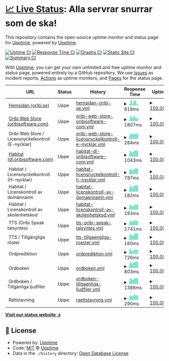 # [📈 Live Status](https://upptime.github.io/upptime): <!--live status--> **Alla servrar snurrar som de ska!**

This repository contains the open-source uptime monitor and status page for [Upptime](https://upptime.js.org), powered by [Upptime](https://github.com/upptime/upptime).

[![Uptime CI](https://github.com/oribisoftware/upptime/workflows/Uptime%20CI/badge.svg)](https://github.com/oribisoftware/upptime/actions?query=workflow%3A%22Uptime+CI%22)
[![Response Time CI](https://github.com/oribisoftware/upptime/workflows/Response%20Time%20CI/badge.svg)](https://github.com/oribisoftware/upptime/actions?query=workflow%3A%22Response+Time+CI%22)
[![Graphs CI](https://github.com/oribisoftware/upptime/workflows/Graphs%20CI/badge.svg)](https://github.com/oribisoftware/upptime/actions?query=workflow%3A%22Graphs+CI%22)
[![Static Site CI](https://github.com/oribisoftware/upptime/workflows/Static%20Site%20CI/badge.svg)](https://github.com/oribisoftware/upptime/actions?query=workflow%3A%22Static+Site+CI%22)
[![Summary CI](https://github.com/oribisoftware/upptime/workflows/Summary%20CI/badge.svg)](https://github.com/oribisoftware/upptime/actions?query=workflow%3A%22Summary+CI%22)

With [Upptime](https://upptime.js.org), you can get your own unlimited and free uptime monitor and status page, powered entirely by a GitHub repository. We use [Issues](https://github.com/upptime/upptime/issues) as incident reports, [Actions](https://github.com/oribisoftware/upptime/actions) as uptime monitors, and [Pages](https://upptime.github.io/upptime) for the status page.

<!--start: status pages-->
<!-- This summary is generated by Upptime (https://github.com/upptime/upptime) -->
<!-- Do not edit this manually, your changes will be overwritten -->
<!-- prettier-ignore -->
| URL | Status | History | Response Time | Uptime |
| --- | ------ | ------- | ------------- | ------ |
| <img alt="" src="https://oribi.se/wp-content/uploads/2020/01/oribi-favicon.png" height="13"> [Hemsidan (oribi.se)](https://oribi.se) | Uppe | [hemsidan-oribi-se.yml](https://github.com/oribisoftware/upptime/commits/HEAD/history/hemsidan-oribi-se.yml) | <details><summary><img alt="Response time graph" src="./graphs/hemsidan-oribi-se/response-time-week.png" height="20"> 818ms</summary><br><a href="https://status.oribi.se/history/hemsidan-oribi-se"><img alt="Response time 506" src="https://img.shields.io/endpoint?url=https%3A%2F%2Fraw.githubusercontent.com%2Foribisoftware%2Fupptime%2FHEAD%2Fapi%2Fhemsidan-oribi-se%2Fresponse-time.json"></a><br><a href="https://status.oribi.se/history/hemsidan-oribi-se"><img alt="24-hour response time 261" src="https://img.shields.io/endpoint?url=https%3A%2F%2Fraw.githubusercontent.com%2Foribisoftware%2Fupptime%2FHEAD%2Fapi%2Fhemsidan-oribi-se%2Fresponse-time-day.json"></a><br><a href="https://status.oribi.se/history/hemsidan-oribi-se"><img alt="7-day response time 818" src="https://img.shields.io/endpoint?url=https%3A%2F%2Fraw.githubusercontent.com%2Foribisoftware%2Fupptime%2FHEAD%2Fapi%2Fhemsidan-oribi-se%2Fresponse-time-week.json"></a><br><a href="https://status.oribi.se/history/hemsidan-oribi-se"><img alt="30-day response time 593" src="https://img.shields.io/endpoint?url=https%3A%2F%2Fraw.githubusercontent.com%2Foribisoftware%2Fupptime%2FHEAD%2Fapi%2Fhemsidan-oribi-se%2Fresponse-time-month.json"></a><br><a href="https://status.oribi.se/history/hemsidan-oribi-se"><img alt="1-year response time 506" src="https://img.shields.io/endpoint?url=https%3A%2F%2Fraw.githubusercontent.com%2Foribisoftware%2Fupptime%2FHEAD%2Fapi%2Fhemsidan-oribi-se%2Fresponse-time-year.json"></a></details> | <details><summary><a href="https://status.oribi.se/history/hemsidan-oribi-se">100.00%</a></summary><a href="https://status.oribi.se/history/hemsidan-oribi-se"><img alt="All-time uptime 100.00%" src="https://img.shields.io/endpoint?url=https%3A%2F%2Fraw.githubusercontent.com%2Foribisoftware%2Fupptime%2FHEAD%2Fapi%2Fhemsidan-oribi-se%2Fuptime.json"></a><br><a href="https://status.oribi.se/history/hemsidan-oribi-se"><img alt="24-hour uptime 100.00%" src="https://img.shields.io/endpoint?url=https%3A%2F%2Fraw.githubusercontent.com%2Foribisoftware%2Fupptime%2FHEAD%2Fapi%2Fhemsidan-oribi-se%2Fuptime-day.json"></a><br><a href="https://status.oribi.se/history/hemsidan-oribi-se"><img alt="7-day uptime 100.00%" src="https://img.shields.io/endpoint?url=https%3A%2F%2Fraw.githubusercontent.com%2Foribisoftware%2Fupptime%2FHEAD%2Fapi%2Fhemsidan-oribi-se%2Fuptime-week.json"></a><br><a href="https://status.oribi.se/history/hemsidan-oribi-se"><img alt="30-day uptime 100.00%" src="https://img.shields.io/endpoint?url=https%3A%2F%2Fraw.githubusercontent.com%2Foribisoftware%2Fupptime%2FHEAD%2Fapi%2Fhemsidan-oribi-se%2Fuptime-month.json"></a><br><a href="https://status.oribi.se/history/hemsidan-oribi-se"><img alt="1-year uptime 100.00%" src="https://img.shields.io/endpoint?url=https%3A%2F%2Fraw.githubusercontent.com%2Foribisoftware%2Fupptime%2FHEAD%2Fapi%2Fhemsidan-oribi-se%2Fuptime-year.json"></a></details>
| <img alt="" src="https://easydigitaldownloads.com/wp-content/uploads/2018/12/favicon-128x128.png" height="13"> [Oribi Web Store (oribisoftware.com)](https://oribisoftware.com/en) | Uppe | [oribi-web-store-oribisoftware-com.yml](https://github.com/oribisoftware/upptime/commits/HEAD/history/oribi-web-store-oribisoftware-com.yml) | <details><summary><img alt="Response time graph" src="./graphs/oribi-web-store-oribisoftware-com/response-time-week.png" height="20"> 1807ms</summary><br><a href="https://status.oribi.se/history/oribi-web-store-oribisoftware-com"><img alt="Response time 1638" src="https://img.shields.io/endpoint?url=https%3A%2F%2Fraw.githubusercontent.com%2Foribisoftware%2Fupptime%2FHEAD%2Fapi%2Foribi-web-store-oribisoftware-com%2Fresponse-time.json"></a><br><a href="https://status.oribi.se/history/oribi-web-store-oribisoftware-com"><img alt="24-hour response time 1507" src="https://img.shields.io/endpoint?url=https%3A%2F%2Fraw.githubusercontent.com%2Foribisoftware%2Fupptime%2FHEAD%2Fapi%2Foribi-web-store-oribisoftware-com%2Fresponse-time-day.json"></a><br><a href="https://status.oribi.se/history/oribi-web-store-oribisoftware-com"><img alt="7-day response time 1807" src="https://img.shields.io/endpoint?url=https%3A%2F%2Fraw.githubusercontent.com%2Foribisoftware%2Fupptime%2FHEAD%2Fapi%2Foribi-web-store-oribisoftware-com%2Fresponse-time-week.json"></a><br><a href="https://status.oribi.se/history/oribi-web-store-oribisoftware-com"><img alt="30-day response time 1707" src="https://img.shields.io/endpoint?url=https%3A%2F%2Fraw.githubusercontent.com%2Foribisoftware%2Fupptime%2FHEAD%2Fapi%2Foribi-web-store-oribisoftware-com%2Fresponse-time-month.json"></a><br><a href="https://status.oribi.se/history/oribi-web-store-oribisoftware-com"><img alt="1-year response time 1638" src="https://img.shields.io/endpoint?url=https%3A%2F%2Fraw.githubusercontent.com%2Foribisoftware%2Fupptime%2FHEAD%2Fapi%2Foribi-web-store-oribisoftware-com%2Fresponse-time-year.json"></a></details> | <details><summary><a href="https://status.oribi.se/history/oribi-web-store-oribisoftware-com">100.00%</a></summary><a href="https://status.oribi.se/history/oribi-web-store-oribisoftware-com"><img alt="All-time uptime 100.00%" src="https://img.shields.io/endpoint?url=https%3A%2F%2Fraw.githubusercontent.com%2Foribisoftware%2Fupptime%2FHEAD%2Fapi%2Foribi-web-store-oribisoftware-com%2Fuptime.json"></a><br><a href="https://status.oribi.se/history/oribi-web-store-oribisoftware-com"><img alt="24-hour uptime 100.00%" src="https://img.shields.io/endpoint?url=https%3A%2F%2Fraw.githubusercontent.com%2Foribisoftware%2Fupptime%2FHEAD%2Fapi%2Foribi-web-store-oribisoftware-com%2Fuptime-day.json"></a><br><a href="https://status.oribi.se/history/oribi-web-store-oribisoftware-com"><img alt="7-day uptime 100.00%" src="https://img.shields.io/endpoint?url=https%3A%2F%2Fraw.githubusercontent.com%2Foribisoftware%2Fupptime%2FHEAD%2Fapi%2Foribi-web-store-oribisoftware-com%2Fuptime-week.json"></a><br><a href="https://status.oribi.se/history/oribi-web-store-oribisoftware-com"><img alt="30-day uptime 100.00%" src="https://img.shields.io/endpoint?url=https%3A%2F%2Fraw.githubusercontent.com%2Foribisoftware%2Fupptime%2FHEAD%2Fapi%2Foribi-web-store-oribisoftware-com%2Fuptime-month.json"></a><br><a href="https://status.oribi.se/history/oribi-web-store-oribisoftware-com"><img alt="1-year uptime 100.00%" src="https://img.shields.io/endpoint?url=https%3A%2F%2Fraw.githubusercontent.com%2Foribisoftware%2Fupptime%2FHEAD%2Fapi%2Foribi-web-store-oribisoftware-com%2Fuptime-year.json"></a></details>
| <img alt="" src="https://easydigitaldownloads.com/wp-content/uploads/2018/12/favicon-128x128.png" height="13"> Oribi Web Store / Licensnyckelkontroll (E-nycklar) | Uppe | [oribi-web-store-licensnyckelkontroll-e-nycklar.yml](https://github.com/oribisoftware/upptime/commits/HEAD/history/oribi-web-store-licensnyckelkontroll-e-nycklar.yml) | <details><summary><img alt="Response time graph" src="./graphs/oribi-web-store-licensnyckelkontroll-e-nycklar/response-time-week.png" height="20"> 284ms</summary><br><a href="https://status.oribi.se/history/oribi-web-store-licensnyckelkontroll-e-nycklar"><img alt="Response time 283" src="https://img.shields.io/endpoint?url=https%3A%2F%2Fraw.githubusercontent.com%2Foribisoftware%2Fupptime%2FHEAD%2Fapi%2Foribi-web-store-licensnyckelkontroll-e-nycklar%2Fresponse-time.json"></a><br><a href="https://status.oribi.se/history/oribi-web-store-licensnyckelkontroll-e-nycklar"><img alt="24-hour response time 279" src="https://img.shields.io/endpoint?url=https%3A%2F%2Fraw.githubusercontent.com%2Foribisoftware%2Fupptime%2FHEAD%2Fapi%2Foribi-web-store-licensnyckelkontroll-e-nycklar%2Fresponse-time-day.json"></a><br><a href="https://status.oribi.se/history/oribi-web-store-licensnyckelkontroll-e-nycklar"><img alt="7-day response time 284" src="https://img.shields.io/endpoint?url=https%3A%2F%2Fraw.githubusercontent.com%2Foribisoftware%2Fupptime%2FHEAD%2Fapi%2Foribi-web-store-licensnyckelkontroll-e-nycklar%2Fresponse-time-week.json"></a><br><a href="https://status.oribi.se/history/oribi-web-store-licensnyckelkontroll-e-nycklar"><img alt="30-day response time 277" src="https://img.shields.io/endpoint?url=https%3A%2F%2Fraw.githubusercontent.com%2Foribisoftware%2Fupptime%2FHEAD%2Fapi%2Foribi-web-store-licensnyckelkontroll-e-nycklar%2Fresponse-time-month.json"></a><br><a href="https://status.oribi.se/history/oribi-web-store-licensnyckelkontroll-e-nycklar"><img alt="1-year response time 283" src="https://img.shields.io/endpoint?url=https%3A%2F%2Fraw.githubusercontent.com%2Foribisoftware%2Fupptime%2FHEAD%2Fapi%2Foribi-web-store-licensnyckelkontroll-e-nycklar%2Fresponse-time-year.json"></a></details> | <details><summary><a href="https://status.oribi.se/history/oribi-web-store-licensnyckelkontroll-e-nycklar">100.00%</a></summary><a href="https://status.oribi.se/history/oribi-web-store-licensnyckelkontroll-e-nycklar"><img alt="All-time uptime 100.00%" src="https://img.shields.io/endpoint?url=https%3A%2F%2Fraw.githubusercontent.com%2Foribisoftware%2Fupptime%2FHEAD%2Fapi%2Foribi-web-store-licensnyckelkontroll-e-nycklar%2Fuptime.json"></a><br><a href="https://status.oribi.se/history/oribi-web-store-licensnyckelkontroll-e-nycklar"><img alt="24-hour uptime 100.00%" src="https://img.shields.io/endpoint?url=https%3A%2F%2Fraw.githubusercontent.com%2Foribisoftware%2Fupptime%2FHEAD%2Fapi%2Foribi-web-store-licensnyckelkontroll-e-nycklar%2Fuptime-day.json"></a><br><a href="https://status.oribi.se/history/oribi-web-store-licensnyckelkontroll-e-nycklar"><img alt="7-day uptime 100.00%" src="https://img.shields.io/endpoint?url=https%3A%2F%2Fraw.githubusercontent.com%2Foribisoftware%2Fupptime%2FHEAD%2Fapi%2Foribi-web-store-licensnyckelkontroll-e-nycklar%2Fuptime-week.json"></a><br><a href="https://status.oribi.se/history/oribi-web-store-licensnyckelkontroll-e-nycklar"><img alt="30-day uptime 100.00%" src="https://img.shields.io/endpoint?url=https%3A%2F%2Fraw.githubusercontent.com%2Foribisoftware%2Fupptime%2FHEAD%2Fapi%2Foribi-web-store-licensnyckelkontroll-e-nycklar%2Fuptime-month.json"></a><br><a href="https://status.oribi.se/history/oribi-web-store-licensnyckelkontroll-e-nycklar"><img alt="1-year uptime 100.00%" src="https://img.shields.io/endpoint?url=https%3A%2F%2Fraw.githubusercontent.com%2Foribisoftware%2Fupptime%2FHEAD%2Fapi%2Foribi-web-store-licensnyckelkontroll-e-nycklar%2Fuptime-year.json"></a></details>
| <img alt="" src="https://oribi.se/wp-content/uploads/2020/01/oribi-favicon.png" height="13"> [Habitat (dl.oribisoftware.com)](https://dl.oribisoftware.com) | Uppe | [habitat-dl-oribisoftware-com.yml](https://github.com/oribisoftware/upptime/commits/HEAD/history/habitat-dl-oribisoftware-com.yml) | <details><summary><img alt="Response time graph" src="./graphs/habitat-dl-oribisoftware-com/response-time-week.png" height="20"> 1043ms</summary><br><a href="https://status.oribi.se/history/habitat-dl-oribisoftware-com"><img alt="Response time 977" src="https://img.shields.io/endpoint?url=https%3A%2F%2Fraw.githubusercontent.com%2Foribisoftware%2Fupptime%2FHEAD%2Fapi%2Fhabitat-dl-oribisoftware-com%2Fresponse-time.json"></a><br><a href="https://status.oribi.se/history/habitat-dl-oribisoftware-com"><img alt="24-hour response time 1139" src="https://img.shields.io/endpoint?url=https%3A%2F%2Fraw.githubusercontent.com%2Foribisoftware%2Fupptime%2FHEAD%2Fapi%2Fhabitat-dl-oribisoftware-com%2Fresponse-time-day.json"></a><br><a href="https://status.oribi.se/history/habitat-dl-oribisoftware-com"><img alt="7-day response time 1043" src="https://img.shields.io/endpoint?url=https%3A%2F%2Fraw.githubusercontent.com%2Foribisoftware%2Fupptime%2FHEAD%2Fapi%2Fhabitat-dl-oribisoftware-com%2Fresponse-time-week.json"></a><br><a href="https://status.oribi.se/history/habitat-dl-oribisoftware-com"><img alt="30-day response time 996" src="https://img.shields.io/endpoint?url=https%3A%2F%2Fraw.githubusercontent.com%2Foribisoftware%2Fupptime%2FHEAD%2Fapi%2Fhabitat-dl-oribisoftware-com%2Fresponse-time-month.json"></a><br><a href="https://status.oribi.se/history/habitat-dl-oribisoftware-com"><img alt="1-year response time 977" src="https://img.shields.io/endpoint?url=https%3A%2F%2Fraw.githubusercontent.com%2Foribisoftware%2Fupptime%2FHEAD%2Fapi%2Fhabitat-dl-oribisoftware-com%2Fresponse-time-year.json"></a></details> | <details><summary><a href="https://status.oribi.se/history/habitat-dl-oribisoftware-com">100.00%</a></summary><a href="https://status.oribi.se/history/habitat-dl-oribisoftware-com"><img alt="All-time uptime 100.00%" src="https://img.shields.io/endpoint?url=https%3A%2F%2Fraw.githubusercontent.com%2Foribisoftware%2Fupptime%2FHEAD%2Fapi%2Fhabitat-dl-oribisoftware-com%2Fuptime.json"></a><br><a href="https://status.oribi.se/history/habitat-dl-oribisoftware-com"><img alt="24-hour uptime 100.00%" src="https://img.shields.io/endpoint?url=https%3A%2F%2Fraw.githubusercontent.com%2Foribisoftware%2Fupptime%2FHEAD%2Fapi%2Fhabitat-dl-oribisoftware-com%2Fuptime-day.json"></a><br><a href="https://status.oribi.se/history/habitat-dl-oribisoftware-com"><img alt="7-day uptime 100.00%" src="https://img.shields.io/endpoint?url=https%3A%2F%2Fraw.githubusercontent.com%2Foribisoftware%2Fupptime%2FHEAD%2Fapi%2Fhabitat-dl-oribisoftware-com%2Fuptime-week.json"></a><br><a href="https://status.oribi.se/history/habitat-dl-oribisoftware-com"><img alt="30-day uptime 100.00%" src="https://img.shields.io/endpoint?url=https%3A%2F%2Fraw.githubusercontent.com%2Foribisoftware%2Fupptime%2FHEAD%2Fapi%2Fhabitat-dl-oribisoftware-com%2Fuptime-month.json"></a><br><a href="https://status.oribi.se/history/habitat-dl-oribisoftware-com"><img alt="1-year uptime 100.00%" src="https://img.shields.io/endpoint?url=https%3A%2F%2Fraw.githubusercontent.com%2Foribisoftware%2Fupptime%2FHEAD%2Fapi%2Fhabitat-dl-oribisoftware-com%2Fuptime-year.json"></a></details>
| <img alt="" src="https://oribi.se/wp-content/uploads/2020/01/oribi-favicon.png" height="13"> Habitat / Licensnyckelkontroll (H-nycklar) | Uppe | [habitat-licensnyckelkontroll-h-nycklar.yml](https://github.com/oribisoftware/upptime/commits/HEAD/history/habitat-licensnyckelkontroll-h-nycklar.yml) | <details><summary><img alt="Response time graph" src="./graphs/habitat-licensnyckelkontroll-h-nycklar/response-time-week.png" height="20"> 787ms</summary><br><a href="https://status.oribi.se/history/habitat-licensnyckelkontroll-h-nycklar"><img alt="Response time 685" src="https://img.shields.io/endpoint?url=https%3A%2F%2Fraw.githubusercontent.com%2Foribisoftware%2Fupptime%2FHEAD%2Fapi%2Fhabitat-licensnyckelkontroll-h-nycklar%2Fresponse-time.json"></a><br><a href="https://status.oribi.se/history/habitat-licensnyckelkontroll-h-nycklar"><img alt="24-hour response time 1113" src="https://img.shields.io/endpoint?url=https%3A%2F%2Fraw.githubusercontent.com%2Foribisoftware%2Fupptime%2FHEAD%2Fapi%2Fhabitat-licensnyckelkontroll-h-nycklar%2Fresponse-time-day.json"></a><br><a href="https://status.oribi.se/history/habitat-licensnyckelkontroll-h-nycklar"><img alt="7-day response time 787" src="https://img.shields.io/endpoint?url=https%3A%2F%2Fraw.githubusercontent.com%2Foribisoftware%2Fupptime%2FHEAD%2Fapi%2Fhabitat-licensnyckelkontroll-h-nycklar%2Fresponse-time-week.json"></a><br><a href="https://status.oribi.se/history/habitat-licensnyckelkontroll-h-nycklar"><img alt="30-day response time 712" src="https://img.shields.io/endpoint?url=https%3A%2F%2Fraw.githubusercontent.com%2Foribisoftware%2Fupptime%2FHEAD%2Fapi%2Fhabitat-licensnyckelkontroll-h-nycklar%2Fresponse-time-month.json"></a><br><a href="https://status.oribi.se/history/habitat-licensnyckelkontroll-h-nycklar"><img alt="1-year response time 685" src="https://img.shields.io/endpoint?url=https%3A%2F%2Fraw.githubusercontent.com%2Foribisoftware%2Fupptime%2FHEAD%2Fapi%2Fhabitat-licensnyckelkontroll-h-nycklar%2Fresponse-time-year.json"></a></details> | <details><summary><a href="https://status.oribi.se/history/habitat-licensnyckelkontroll-h-nycklar">100.00%</a></summary><a href="https://status.oribi.se/history/habitat-licensnyckelkontroll-h-nycklar"><img alt="All-time uptime 100.00%" src="https://img.shields.io/endpoint?url=https%3A%2F%2Fraw.githubusercontent.com%2Foribisoftware%2Fupptime%2FHEAD%2Fapi%2Fhabitat-licensnyckelkontroll-h-nycklar%2Fuptime.json"></a><br><a href="https://status.oribi.se/history/habitat-licensnyckelkontroll-h-nycklar"><img alt="24-hour uptime 100.00%" src="https://img.shields.io/endpoint?url=https%3A%2F%2Fraw.githubusercontent.com%2Foribisoftware%2Fupptime%2FHEAD%2Fapi%2Fhabitat-licensnyckelkontroll-h-nycklar%2Fuptime-day.json"></a><br><a href="https://status.oribi.se/history/habitat-licensnyckelkontroll-h-nycklar"><img alt="7-day uptime 100.00%" src="https://img.shields.io/endpoint?url=https%3A%2F%2Fraw.githubusercontent.com%2Foribisoftware%2Fupptime%2FHEAD%2Fapi%2Fhabitat-licensnyckelkontroll-h-nycklar%2Fuptime-week.json"></a><br><a href="https://status.oribi.se/history/habitat-licensnyckelkontroll-h-nycklar"><img alt="30-day uptime 100.00%" src="https://img.shields.io/endpoint?url=https%3A%2F%2Fraw.githubusercontent.com%2Foribisoftware%2Fupptime%2FHEAD%2Fapi%2Fhabitat-licensnyckelkontroll-h-nycklar%2Fuptime-month.json"></a><br><a href="https://status.oribi.se/history/habitat-licensnyckelkontroll-h-nycklar"><img alt="1-year uptime 100.00%" src="https://img.shields.io/endpoint?url=https%3A%2F%2Fraw.githubusercontent.com%2Foribisoftware%2Fupptime%2FHEAD%2Fapi%2Fhabitat-licensnyckelkontroll-h-nycklar%2Fuptime-year.json"></a></details>
| <img alt="" src="https://oribi.se/wp-content/uploads/2020/01/oribi-favicon.png" height="13"> Habitat / Licenskontroll av domännamn | Uppe | [habitat-licenskontroll-av-domaennamn.yml](https://github.com/oribisoftware/upptime/commits/HEAD/history/habitat-licenskontroll-av-domaennamn.yml) | <details><summary><img alt="Response time graph" src="./graphs/habitat-licenskontroll-av-domaennamn/response-time-week.png" height="20"> 182ms</summary><br><a href="https://status.oribi.se/history/habitat-licenskontroll-av-domaennamn"><img alt="Response time 172" src="https://img.shields.io/endpoint?url=https%3A%2F%2Fraw.githubusercontent.com%2Foribisoftware%2Fupptime%2FHEAD%2Fapi%2Fhabitat-licenskontroll-av-domaennamn%2Fresponse-time.json"></a><br><a href="https://status.oribi.se/history/habitat-licenskontroll-av-domaennamn"><img alt="24-hour response time 197" src="https://img.shields.io/endpoint?url=https%3A%2F%2Fraw.githubusercontent.com%2Foribisoftware%2Fupptime%2FHEAD%2Fapi%2Fhabitat-licenskontroll-av-domaennamn%2Fresponse-time-day.json"></a><br><a href="https://status.oribi.se/history/habitat-licenskontroll-av-domaennamn"><img alt="7-day response time 182" src="https://img.shields.io/endpoint?url=https%3A%2F%2Fraw.githubusercontent.com%2Foribisoftware%2Fupptime%2FHEAD%2Fapi%2Fhabitat-licenskontroll-av-domaennamn%2Fresponse-time-week.json"></a><br><a href="https://status.oribi.se/history/habitat-licenskontroll-av-domaennamn"><img alt="30-day response time 176" src="https://img.shields.io/endpoint?url=https%3A%2F%2Fraw.githubusercontent.com%2Foribisoftware%2Fupptime%2FHEAD%2Fapi%2Fhabitat-licenskontroll-av-domaennamn%2Fresponse-time-month.json"></a><br><a href="https://status.oribi.se/history/habitat-licenskontroll-av-domaennamn"><img alt="1-year response time 172" src="https://img.shields.io/endpoint?url=https%3A%2F%2Fraw.githubusercontent.com%2Foribisoftware%2Fupptime%2FHEAD%2Fapi%2Fhabitat-licenskontroll-av-domaennamn%2Fresponse-time-year.json"></a></details> | <details><summary><a href="https://status.oribi.se/history/habitat-licenskontroll-av-domaennamn">100.00%</a></summary><a href="https://status.oribi.se/history/habitat-licenskontroll-av-domaennamn"><img alt="All-time uptime 100.00%" src="https://img.shields.io/endpoint?url=https%3A%2F%2Fraw.githubusercontent.com%2Foribisoftware%2Fupptime%2FHEAD%2Fapi%2Fhabitat-licenskontroll-av-domaennamn%2Fuptime.json"></a><br><a href="https://status.oribi.se/history/habitat-licenskontroll-av-domaennamn"><img alt="24-hour uptime 100.00%" src="https://img.shields.io/endpoint?url=https%3A%2F%2Fraw.githubusercontent.com%2Foribisoftware%2Fupptime%2FHEAD%2Fapi%2Fhabitat-licenskontroll-av-domaennamn%2Fuptime-day.json"></a><br><a href="https://status.oribi.se/history/habitat-licenskontroll-av-domaennamn"><img alt="7-day uptime 100.00%" src="https://img.shields.io/endpoint?url=https%3A%2F%2Fraw.githubusercontent.com%2Foribisoftware%2Fupptime%2FHEAD%2Fapi%2Fhabitat-licenskontroll-av-domaennamn%2Fuptime-week.json"></a><br><a href="https://status.oribi.se/history/habitat-licenskontroll-av-domaennamn"><img alt="30-day uptime 100.00%" src="https://img.shields.io/endpoint?url=https%3A%2F%2Fraw.githubusercontent.com%2Foribisoftware%2Fupptime%2FHEAD%2Fapi%2Fhabitat-licenskontroll-av-domaennamn%2Fuptime-month.json"></a><br><a href="https://status.oribi.se/history/habitat-licenskontroll-av-domaennamn"><img alt="1-year uptime 100.00%" src="https://img.shields.io/endpoint?url=https%3A%2F%2Fraw.githubusercontent.com%2Foribisoftware%2Fupptime%2FHEAD%2Fapi%2Fhabitat-licenskontroll-av-domaennamn%2Fuptime-year.json"></a></details>
| <img alt="" src="https://oribi.se/wp-content/uploads/2020/01/oribi-favicon.png" height="13"> Habitat / Licenskontroll av skolenhetskod | Uppe | [habitat-licenskontroll-av-skolenhetskod.yml](https://github.com/oribisoftware/upptime/commits/HEAD/history/habitat-licenskontroll-av-skolenhetskod.yml) | <details><summary><img alt="Response time graph" src="./graphs/habitat-licenskontroll-av-skolenhetskod/response-time-week.png" height="20"> 183ms</summary><br><a href="https://status.oribi.se/history/habitat-licenskontroll-av-skolenhetskod"><img alt="Response time 175" src="https://img.shields.io/endpoint?url=https%3A%2F%2Fraw.githubusercontent.com%2Foribisoftware%2Fupptime%2FHEAD%2Fapi%2Fhabitat-licenskontroll-av-skolenhetskod%2Fresponse-time.json"></a><br><a href="https://status.oribi.se/history/habitat-licenskontroll-av-skolenhetskod"><img alt="24-hour response time 201" src="https://img.shields.io/endpoint?url=https%3A%2F%2Fraw.githubusercontent.com%2Foribisoftware%2Fupptime%2FHEAD%2Fapi%2Fhabitat-licenskontroll-av-skolenhetskod%2Fresponse-time-day.json"></a><br><a href="https://status.oribi.se/history/habitat-licenskontroll-av-skolenhetskod"><img alt="7-day response time 183" src="https://img.shields.io/endpoint?url=https%3A%2F%2Fraw.githubusercontent.com%2Foribisoftware%2Fupptime%2FHEAD%2Fapi%2Fhabitat-licenskontroll-av-skolenhetskod%2Fresponse-time-week.json"></a><br><a href="https://status.oribi.se/history/habitat-licenskontroll-av-skolenhetskod"><img alt="30-day response time 176" src="https://img.shields.io/endpoint?url=https%3A%2F%2Fraw.githubusercontent.com%2Foribisoftware%2Fupptime%2FHEAD%2Fapi%2Fhabitat-licenskontroll-av-skolenhetskod%2Fresponse-time-month.json"></a><br><a href="https://status.oribi.se/history/habitat-licenskontroll-av-skolenhetskod"><img alt="1-year response time 175" src="https://img.shields.io/endpoint?url=https%3A%2F%2Fraw.githubusercontent.com%2Foribisoftware%2Fupptime%2FHEAD%2Fapi%2Fhabitat-licenskontroll-av-skolenhetskod%2Fresponse-time-year.json"></a></details> | <details><summary><a href="https://status.oribi.se/history/habitat-licenskontroll-av-skolenhetskod">100.00%</a></summary><a href="https://status.oribi.se/history/habitat-licenskontroll-av-skolenhetskod"><img alt="All-time uptime 100.00%" src="https://img.shields.io/endpoint?url=https%3A%2F%2Fraw.githubusercontent.com%2Foribisoftware%2Fupptime%2FHEAD%2Fapi%2Fhabitat-licenskontroll-av-skolenhetskod%2Fuptime.json"></a><br><a href="https://status.oribi.se/history/habitat-licenskontroll-av-skolenhetskod"><img alt="24-hour uptime 100.00%" src="https://img.shields.io/endpoint?url=https%3A%2F%2Fraw.githubusercontent.com%2Foribisoftware%2Fupptime%2FHEAD%2Fapi%2Fhabitat-licenskontroll-av-skolenhetskod%2Fuptime-day.json"></a><br><a href="https://status.oribi.se/history/habitat-licenskontroll-av-skolenhetskod"><img alt="7-day uptime 100.00%" src="https://img.shields.io/endpoint?url=https%3A%2F%2Fraw.githubusercontent.com%2Foribisoftware%2Fupptime%2FHEAD%2Fapi%2Fhabitat-licenskontroll-av-skolenhetskod%2Fuptime-week.json"></a><br><a href="https://status.oribi.se/history/habitat-licenskontroll-av-skolenhetskod"><img alt="30-day uptime 100.00%" src="https://img.shields.io/endpoint?url=https%3A%2F%2Fraw.githubusercontent.com%2Foribisoftware%2Fupptime%2FHEAD%2Fapi%2Fhabitat-licenskontroll-av-skolenhetskod%2Fuptime-month.json"></a><br><a href="https://status.oribi.se/history/habitat-licenskontroll-av-skolenhetskod"><img alt="1-year uptime 100.00%" src="https://img.shields.io/endpoint?url=https%3A%2F%2Fraw.githubusercontent.com%2Foribisoftware%2Fupptime%2FHEAD%2Fapi%2Fhabitat-licenskontroll-av-skolenhetskod%2Fuptime-year.json"></a></details>
| <img alt="" src="https://dev--oribi-speak-light.netlify.app/favicon.ico" height="13"> TTS (Oribi Speak talsyntes) | Uppe | [tts-oribi-speak-talsyntes.yml](https://github.com/oribisoftware/upptime/commits/HEAD/history/tts-oribi-speak-talsyntes.yml) | <details><summary><img alt="Response time graph" src="./graphs/tts-oribi-speak-talsyntes/response-time-week.png" height="20"> 1741ms</summary><br><a href="https://status.oribi.se/history/tts-oribi-speak-talsyntes"><img alt="Response time 1751" src="https://img.shields.io/endpoint?url=https%3A%2F%2Fraw.githubusercontent.com%2Foribisoftware%2Fupptime%2FHEAD%2Fapi%2Ftts-oribi-speak-talsyntes%2Fresponse-time.json"></a><br><a href="https://status.oribi.se/history/tts-oribi-speak-talsyntes"><img alt="24-hour response time 1766" src="https://img.shields.io/endpoint?url=https%3A%2F%2Fraw.githubusercontent.com%2Foribisoftware%2Fupptime%2FHEAD%2Fapi%2Ftts-oribi-speak-talsyntes%2Fresponse-time-day.json"></a><br><a href="https://status.oribi.se/history/tts-oribi-speak-talsyntes"><img alt="7-day response time 1741" src="https://img.shields.io/endpoint?url=https%3A%2F%2Fraw.githubusercontent.com%2Foribisoftware%2Fupptime%2FHEAD%2Fapi%2Ftts-oribi-speak-talsyntes%2Fresponse-time-week.json"></a><br><a href="https://status.oribi.se/history/tts-oribi-speak-talsyntes"><img alt="30-day response time 1790" src="https://img.shields.io/endpoint?url=https%3A%2F%2Fraw.githubusercontent.com%2Foribisoftware%2Fupptime%2FHEAD%2Fapi%2Ftts-oribi-speak-talsyntes%2Fresponse-time-month.json"></a><br><a href="https://status.oribi.se/history/tts-oribi-speak-talsyntes"><img alt="1-year response time 1751" src="https://img.shields.io/endpoint?url=https%3A%2F%2Fraw.githubusercontent.com%2Foribisoftware%2Fupptime%2FHEAD%2Fapi%2Ftts-oribi-speak-talsyntes%2Fresponse-time-year.json"></a></details> | <details><summary><a href="https://status.oribi.se/history/tts-oribi-speak-talsyntes">100.00%</a></summary><a href="https://status.oribi.se/history/tts-oribi-speak-talsyntes"><img alt="All-time uptime 100.00%" src="https://img.shields.io/endpoint?url=https%3A%2F%2Fraw.githubusercontent.com%2Foribisoftware%2Fupptime%2FHEAD%2Fapi%2Ftts-oribi-speak-talsyntes%2Fuptime.json"></a><br><a href="https://status.oribi.se/history/tts-oribi-speak-talsyntes"><img alt="24-hour uptime 100.00%" src="https://img.shields.io/endpoint?url=https%3A%2F%2Fraw.githubusercontent.com%2Foribisoftware%2Fupptime%2FHEAD%2Fapi%2Ftts-oribi-speak-talsyntes%2Fuptime-day.json"></a><br><a href="https://status.oribi.se/history/tts-oribi-speak-talsyntes"><img alt="7-day uptime 100.00%" src="https://img.shields.io/endpoint?url=https%3A%2F%2Fraw.githubusercontent.com%2Foribisoftware%2Fupptime%2FHEAD%2Fapi%2Ftts-oribi-speak-talsyntes%2Fuptime-week.json"></a><br><a href="https://status.oribi.se/history/tts-oribi-speak-talsyntes"><img alt="30-day uptime 100.00%" src="https://img.shields.io/endpoint?url=https%3A%2F%2Fraw.githubusercontent.com%2Foribisoftware%2Fupptime%2FHEAD%2Fapi%2Ftts-oribi-speak-talsyntes%2Fuptime-month.json"></a><br><a href="https://status.oribi.se/history/tts-oribi-speak-talsyntes"><img alt="1-year uptime 100.00%" src="https://img.shields.io/endpoint?url=https%3A%2F%2Fraw.githubusercontent.com%2Foribisoftware%2Fupptime%2FHEAD%2Fapi%2Ftts-oribi-speak-talsyntes%2Fuptime-year.json"></a></details>
| <img alt="" src="https://oribi-speak-light.netlify.app/favicon.ico" height="13"> TTS / Tillgängliga röster | Uppe | [tts-tillgaengliga-roester.yml](https://github.com/oribisoftware/upptime/commits/HEAD/history/tts-tillgaengliga-roester.yml) | <details><summary><img alt="Response time graph" src="./graphs/tts-tillgaengliga-roester/response-time-week.png" height="20"> 160ms</summary><br><a href="https://status.oribi.se/history/tts-tillgaengliga-roester"><img alt="Response time 147" src="https://img.shields.io/endpoint?url=https%3A%2F%2Fraw.githubusercontent.com%2Foribisoftware%2Fupptime%2FHEAD%2Fapi%2Ftts-tillgaengliga-roester%2Fresponse-time.json"></a><br><a href="https://status.oribi.se/history/tts-tillgaengliga-roester"><img alt="24-hour response time 174" src="https://img.shields.io/endpoint?url=https%3A%2F%2Fraw.githubusercontent.com%2Foribisoftware%2Fupptime%2FHEAD%2Fapi%2Ftts-tillgaengliga-roester%2Fresponse-time-day.json"></a><br><a href="https://status.oribi.se/history/tts-tillgaengliga-roester"><img alt="7-day response time 160" src="https://img.shields.io/endpoint?url=https%3A%2F%2Fraw.githubusercontent.com%2Foribisoftware%2Fupptime%2FHEAD%2Fapi%2Ftts-tillgaengliga-roester%2Fresponse-time-week.json"></a><br><a href="https://status.oribi.se/history/tts-tillgaengliga-roester"><img alt="30-day response time 151" src="https://img.shields.io/endpoint?url=https%3A%2F%2Fraw.githubusercontent.com%2Foribisoftware%2Fupptime%2FHEAD%2Fapi%2Ftts-tillgaengliga-roester%2Fresponse-time-month.json"></a><br><a href="https://status.oribi.se/history/tts-tillgaengliga-roester"><img alt="1-year response time 147" src="https://img.shields.io/endpoint?url=https%3A%2F%2Fraw.githubusercontent.com%2Foribisoftware%2Fupptime%2FHEAD%2Fapi%2Ftts-tillgaengliga-roester%2Fresponse-time-year.json"></a></details> | <details><summary><a href="https://status.oribi.se/history/tts-tillgaengliga-roester">100.00%</a></summary><a href="https://status.oribi.se/history/tts-tillgaengliga-roester"><img alt="All-time uptime 100.00%" src="https://img.shields.io/endpoint?url=https%3A%2F%2Fraw.githubusercontent.com%2Foribisoftware%2Fupptime%2FHEAD%2Fapi%2Ftts-tillgaengliga-roester%2Fuptime.json"></a><br><a href="https://status.oribi.se/history/tts-tillgaengliga-roester"><img alt="24-hour uptime 100.00%" src="https://img.shields.io/endpoint?url=https%3A%2F%2Fraw.githubusercontent.com%2Foribisoftware%2Fupptime%2FHEAD%2Fapi%2Ftts-tillgaengliga-roester%2Fuptime-day.json"></a><br><a href="https://status.oribi.se/history/tts-tillgaengliga-roester"><img alt="7-day uptime 100.00%" src="https://img.shields.io/endpoint?url=https%3A%2F%2Fraw.githubusercontent.com%2Foribisoftware%2Fupptime%2FHEAD%2Fapi%2Ftts-tillgaengliga-roester%2Fuptime-week.json"></a><br><a href="https://status.oribi.se/history/tts-tillgaengliga-roester"><img alt="30-day uptime 100.00%" src="https://img.shields.io/endpoint?url=https%3A%2F%2Fraw.githubusercontent.com%2Foribisoftware%2Fupptime%2FHEAD%2Fapi%2Ftts-tillgaengliga-roester%2Fuptime-month.json"></a><br><a href="https://status.oribi.se/history/tts-tillgaengliga-roester"><img alt="1-year uptime 100.00%" src="https://img.shields.io/endpoint?url=https%3A%2F%2Fraw.githubusercontent.com%2Foribisoftware%2Fupptime%2FHEAD%2Fapi%2Ftts-tillgaengliga-roester%2Fuptime-year.json"></a></details>
| <img alt="" src="https://oribi-speak-light.netlify.app/favicon.ico" height="13"> Ordprediktion | Uppe | [ordprediktion.yml](https://github.com/oribisoftware/upptime/commits/HEAD/history/ordprediktion.yml) | <details><summary><img alt="Response time graph" src="./graphs/ordprediktion/response-time-week.png" height="20"> 726ms</summary><br><a href="https://status.oribi.se/history/ordprediktion"><img alt="Response time 652" src="https://img.shields.io/endpoint?url=https%3A%2F%2Fraw.githubusercontent.com%2Foribisoftware%2Fupptime%2FHEAD%2Fapi%2Fordprediktion%2Fresponse-time.json"></a><br><a href="https://status.oribi.se/history/ordprediktion"><img alt="24-hour response time 781" src="https://img.shields.io/endpoint?url=https%3A%2F%2Fraw.githubusercontent.com%2Foribisoftware%2Fupptime%2FHEAD%2Fapi%2Fordprediktion%2Fresponse-time-day.json"></a><br><a href="https://status.oribi.se/history/ordprediktion"><img alt="7-day response time 726" src="https://img.shields.io/endpoint?url=https%3A%2F%2Fraw.githubusercontent.com%2Foribisoftware%2Fupptime%2FHEAD%2Fapi%2Fordprediktion%2Fresponse-time-week.json"></a><br><a href="https://status.oribi.se/history/ordprediktion"><img alt="30-day response time 687" src="https://img.shields.io/endpoint?url=https%3A%2F%2Fraw.githubusercontent.com%2Foribisoftware%2Fupptime%2FHEAD%2Fapi%2Fordprediktion%2Fresponse-time-month.json"></a><br><a href="https://status.oribi.se/history/ordprediktion"><img alt="1-year response time 652" src="https://img.shields.io/endpoint?url=https%3A%2F%2Fraw.githubusercontent.com%2Foribisoftware%2Fupptime%2FHEAD%2Fapi%2Fordprediktion%2Fresponse-time-year.json"></a></details> | <details><summary><a href="https://status.oribi.se/history/ordprediktion">100.00%</a></summary><a href="https://status.oribi.se/history/ordprediktion"><img alt="All-time uptime 100.00%" src="https://img.shields.io/endpoint?url=https%3A%2F%2Fraw.githubusercontent.com%2Foribisoftware%2Fupptime%2FHEAD%2Fapi%2Fordprediktion%2Fuptime.json"></a><br><a href="https://status.oribi.se/history/ordprediktion"><img alt="24-hour uptime 100.00%" src="https://img.shields.io/endpoint?url=https%3A%2F%2Fraw.githubusercontent.com%2Foribisoftware%2Fupptime%2FHEAD%2Fapi%2Fordprediktion%2Fuptime-day.json"></a><br><a href="https://status.oribi.se/history/ordprediktion"><img alt="7-day uptime 100.00%" src="https://img.shields.io/endpoint?url=https%3A%2F%2Fraw.githubusercontent.com%2Foribisoftware%2Fupptime%2FHEAD%2Fapi%2Fordprediktion%2Fuptime-week.json"></a><br><a href="https://status.oribi.se/history/ordprediktion"><img alt="30-day uptime 100.00%" src="https://img.shields.io/endpoint?url=https%3A%2F%2Fraw.githubusercontent.com%2Foribisoftware%2Fupptime%2FHEAD%2Fapi%2Fordprediktion%2Fuptime-month.json"></a><br><a href="https://status.oribi.se/history/ordprediktion"><img alt="1-year uptime 100.00%" src="https://img.shields.io/endpoint?url=https%3A%2F%2Fraw.githubusercontent.com%2Foribisoftware%2Fupptime%2FHEAD%2Fapi%2Fordprediktion%2Fuptime-year.json"></a></details>
| <img alt="" src="https://orilex.netlify.app/favicon.ico" height="13"> Ordboken | Uppe | [ordboken.yml](https://github.com/oribisoftware/upptime/commits/HEAD/history/ordboken.yml) | <details><summary><img alt="Response time graph" src="./graphs/ordboken/response-time-week.png" height="20"> 803ms</summary><br><a href="https://status.oribi.se/history/ordboken"><img alt="Response time 764" src="https://img.shields.io/endpoint?url=https%3A%2F%2Fraw.githubusercontent.com%2Foribisoftware%2Fupptime%2FHEAD%2Fapi%2Fordboken%2Fresponse-time.json"></a><br><a href="https://status.oribi.se/history/ordboken"><img alt="24-hour response time 822" src="https://img.shields.io/endpoint?url=https%3A%2F%2Fraw.githubusercontent.com%2Foribisoftware%2Fupptime%2FHEAD%2Fapi%2Fordboken%2Fresponse-time-day.json"></a><br><a href="https://status.oribi.se/history/ordboken"><img alt="7-day response time 803" src="https://img.shields.io/endpoint?url=https%3A%2F%2Fraw.githubusercontent.com%2Foribisoftware%2Fupptime%2FHEAD%2Fapi%2Fordboken%2Fresponse-time-week.json"></a><br><a href="https://status.oribi.se/history/ordboken"><img alt="30-day response time 801" src="https://img.shields.io/endpoint?url=https%3A%2F%2Fraw.githubusercontent.com%2Foribisoftware%2Fupptime%2FHEAD%2Fapi%2Fordboken%2Fresponse-time-month.json"></a><br><a href="https://status.oribi.se/history/ordboken"><img alt="1-year response time 764" src="https://img.shields.io/endpoint?url=https%3A%2F%2Fraw.githubusercontent.com%2Foribisoftware%2Fupptime%2FHEAD%2Fapi%2Fordboken%2Fresponse-time-year.json"></a></details> | <details><summary><a href="https://status.oribi.se/history/ordboken">100.00%</a></summary><a href="https://status.oribi.se/history/ordboken"><img alt="All-time uptime 99.60%" src="https://img.shields.io/endpoint?url=https%3A%2F%2Fraw.githubusercontent.com%2Foribisoftware%2Fupptime%2FHEAD%2Fapi%2Fordboken%2Fuptime.json"></a><br><a href="https://status.oribi.se/history/ordboken"><img alt="24-hour uptime 100.00%" src="https://img.shields.io/endpoint?url=https%3A%2F%2Fraw.githubusercontent.com%2Foribisoftware%2Fupptime%2FHEAD%2Fapi%2Fordboken%2Fuptime-day.json"></a><br><a href="https://status.oribi.se/history/ordboken"><img alt="7-day uptime 100.00%" src="https://img.shields.io/endpoint?url=https%3A%2F%2Fraw.githubusercontent.com%2Foribisoftware%2Fupptime%2FHEAD%2Fapi%2Fordboken%2Fuptime-week.json"></a><br><a href="https://status.oribi.se/history/ordboken"><img alt="30-day uptime 100.00%" src="https://img.shields.io/endpoint?url=https%3A%2F%2Fraw.githubusercontent.com%2Foribisoftware%2Fupptime%2FHEAD%2Fapi%2Fordboken%2Fuptime-month.json"></a><br><a href="https://status.oribi.se/history/ordboken"><img alt="1-year uptime 99.60%" src="https://img.shields.io/endpoint?url=https%3A%2F%2Fraw.githubusercontent.com%2Foribisoftware%2Fupptime%2FHEAD%2Fapi%2Fordboken%2Fuptime-year.json"></a></details>
| <img alt="" src="https://orilex.netlify.app/favicon.ico" height="13"> Ordboken / Tillgänliga ljudfiler | Uppe | [ordboken-tillgaenliga-ljudfiler.yml](https://github.com/oribisoftware/upptime/commits/HEAD/history/ordboken-tillgaenliga-ljudfiler.yml) | <details><summary><img alt="Response time graph" src="./graphs/ordboken-tillgaenliga-ljudfiler/response-time-week.png" height="20"> 1386ms</summary><br><a href="https://status.oribi.se/history/ordboken-tillgaenliga-ljudfiler"><img alt="Response time 1306" src="https://img.shields.io/endpoint?url=https%3A%2F%2Fraw.githubusercontent.com%2Foribisoftware%2Fupptime%2FHEAD%2Fapi%2Fordboken-tillgaenliga-ljudfiler%2Fresponse-time.json"></a><br><a href="https://status.oribi.se/history/ordboken-tillgaenliga-ljudfiler"><img alt="24-hour response time 1588" src="https://img.shields.io/endpoint?url=https%3A%2F%2Fraw.githubusercontent.com%2Foribisoftware%2Fupptime%2FHEAD%2Fapi%2Fordboken-tillgaenliga-ljudfiler%2Fresponse-time-day.json"></a><br><a href="https://status.oribi.se/history/ordboken-tillgaenliga-ljudfiler"><img alt="7-day response time 1386" src="https://img.shields.io/endpoint?url=https%3A%2F%2Fraw.githubusercontent.com%2Foribisoftware%2Fupptime%2FHEAD%2Fapi%2Fordboken-tillgaenliga-ljudfiler%2Fresponse-time-week.json"></a><br><a href="https://status.oribi.se/history/ordboken-tillgaenliga-ljudfiler"><img alt="30-day response time 1326" src="https://img.shields.io/endpoint?url=https%3A%2F%2Fraw.githubusercontent.com%2Foribisoftware%2Fupptime%2FHEAD%2Fapi%2Fordboken-tillgaenliga-ljudfiler%2Fresponse-time-month.json"></a><br><a href="https://status.oribi.se/history/ordboken-tillgaenliga-ljudfiler"><img alt="1-year response time 1306" src="https://img.shields.io/endpoint?url=https%3A%2F%2Fraw.githubusercontent.com%2Foribisoftware%2Fupptime%2FHEAD%2Fapi%2Fordboken-tillgaenliga-ljudfiler%2Fresponse-time-year.json"></a></details> | <details><summary><a href="https://status.oribi.se/history/ordboken-tillgaenliga-ljudfiler">100.00%</a></summary><a href="https://status.oribi.se/history/ordboken-tillgaenliga-ljudfiler"><img alt="All-time uptime 100.00%" src="https://img.shields.io/endpoint?url=https%3A%2F%2Fraw.githubusercontent.com%2Foribisoftware%2Fupptime%2FHEAD%2Fapi%2Fordboken-tillgaenliga-ljudfiler%2Fuptime.json"></a><br><a href="https://status.oribi.se/history/ordboken-tillgaenliga-ljudfiler"><img alt="24-hour uptime 100.00%" src="https://img.shields.io/endpoint?url=https%3A%2F%2Fraw.githubusercontent.com%2Foribisoftware%2Fupptime%2FHEAD%2Fapi%2Fordboken-tillgaenliga-ljudfiler%2Fuptime-day.json"></a><br><a href="https://status.oribi.se/history/ordboken-tillgaenliga-ljudfiler"><img alt="7-day uptime 100.00%" src="https://img.shields.io/endpoint?url=https%3A%2F%2Fraw.githubusercontent.com%2Foribisoftware%2Fupptime%2FHEAD%2Fapi%2Fordboken-tillgaenliga-ljudfiler%2Fuptime-week.json"></a><br><a href="https://status.oribi.se/history/ordboken-tillgaenliga-ljudfiler"><img alt="30-day uptime 100.00%" src="https://img.shields.io/endpoint?url=https%3A%2F%2Fraw.githubusercontent.com%2Foribisoftware%2Fupptime%2FHEAD%2Fapi%2Fordboken-tillgaenliga-ljudfiler%2Fuptime-month.json"></a><br><a href="https://status.oribi.se/history/ordboken-tillgaenliga-ljudfiler"><img alt="1-year uptime 100.00%" src="https://img.shields.io/endpoint?url=https%3A%2F%2Fraw.githubusercontent.com%2Foribisoftware%2Fupptime%2FHEAD%2Fapi%2Fordboken-tillgaenliga-ljudfiler%2Fuptime-year.json"></a></details>
| <img alt="" src="https://oribi.se/wp-content/uploads/2021/03/icon_128x128@2x.png" height="13"> Rättstavning | Uppe | [raettstavning.yml](https://github.com/oribisoftware/upptime/commits/HEAD/history/raettstavning.yml) | <details><summary><img alt="Response time graph" src="./graphs/raettstavning/response-time-week.png" height="20"> 290ms</summary><br><a href="https://status.oribi.se/history/raettstavning"><img alt="Response time 306" src="https://img.shields.io/endpoint?url=https%3A%2F%2Fraw.githubusercontent.com%2Foribisoftware%2Fupptime%2FHEAD%2Fapi%2Fraettstavning%2Fresponse-time.json"></a><br><a href="https://status.oribi.se/history/raettstavning"><img alt="24-hour response time 292" src="https://img.shields.io/endpoint?url=https%3A%2F%2Fraw.githubusercontent.com%2Foribisoftware%2Fupptime%2FHEAD%2Fapi%2Fraettstavning%2Fresponse-time-day.json"></a><br><a href="https://status.oribi.se/history/raettstavning"><img alt="7-day response time 290" src="https://img.shields.io/endpoint?url=https%3A%2F%2Fraw.githubusercontent.com%2Foribisoftware%2Fupptime%2FHEAD%2Fapi%2Fraettstavning%2Fresponse-time-week.json"></a><br><a href="https://status.oribi.se/history/raettstavning"><img alt="30-day response time 290" src="https://img.shields.io/endpoint?url=https%3A%2F%2Fraw.githubusercontent.com%2Foribisoftware%2Fupptime%2FHEAD%2Fapi%2Fraettstavning%2Fresponse-time-month.json"></a><br><a href="https://status.oribi.se/history/raettstavning"><img alt="1-year response time 306" src="https://img.shields.io/endpoint?url=https%3A%2F%2Fraw.githubusercontent.com%2Foribisoftware%2Fupptime%2FHEAD%2Fapi%2Fraettstavning%2Fresponse-time-year.json"></a></details> | <details><summary><a href="https://status.oribi.se/history/raettstavning">100.00%</a></summary><a href="https://status.oribi.se/history/raettstavning"><img alt="All-time uptime 100.00%" src="https://img.shields.io/endpoint?url=https%3A%2F%2Fraw.githubusercontent.com%2Foribisoftware%2Fupptime%2FHEAD%2Fapi%2Fraettstavning%2Fuptime.json"></a><br><a href="https://status.oribi.se/history/raettstavning"><img alt="24-hour uptime 100.00%" src="https://img.shields.io/endpoint?url=https%3A%2F%2Fraw.githubusercontent.com%2Foribisoftware%2Fupptime%2FHEAD%2Fapi%2Fraettstavning%2Fuptime-day.json"></a><br><a href="https://status.oribi.se/history/raettstavning"><img alt="7-day uptime 100.00%" src="https://img.shields.io/endpoint?url=https%3A%2F%2Fraw.githubusercontent.com%2Foribisoftware%2Fupptime%2FHEAD%2Fapi%2Fraettstavning%2Fuptime-week.json"></a><br><a href="https://status.oribi.se/history/raettstavning"><img alt="30-day uptime 100.00%" src="https://img.shields.io/endpoint?url=https%3A%2F%2Fraw.githubusercontent.com%2Foribisoftware%2Fupptime%2FHEAD%2Fapi%2Fraettstavning%2Fuptime-month.json"></a><br><a href="https://status.oribi.se/history/raettstavning"><img alt="1-year uptime 100.00%" src="https://img.shields.io/endpoint?url=https%3A%2F%2Fraw.githubusercontent.com%2Foribisoftware%2Fupptime%2FHEAD%2Fapi%2Fraettstavning%2Fuptime-year.json"></a></details>

<!--end: status pages-->

[**Visit our status website →**](https://upptime.github.io/upptime)

## 📄 License

- Powered by: [Upptime](https://github.com/upptime/upptime)
- Code: [MIT](./LICENSE) © [Upptime](https://upptime.js.org)
- Data in the `./history` directory: [Open Database License](https://opendatacommons.org/licenses/odbl/1-0/)
